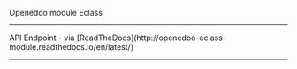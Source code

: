 Openedoo module Eclass

<hr>
API Endpoint - via [ReadTheDocs](http://openedoo-eclass-module.readthedocs.io/en/latest/)
<hr>
